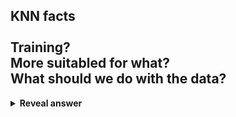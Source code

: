 ## KNN facts<br><br>Training?<br>More suitabled for what?<br>What should we do with the data?
<details>
<summary><b>Reveal answer</b></summary>
there is no training. the labelled data already exists. Performance degredation when more labelled data.<br><br>More suitable for lower dimensions<br><br>Should normalise data to [0,1] so all data is in same range
</details>
